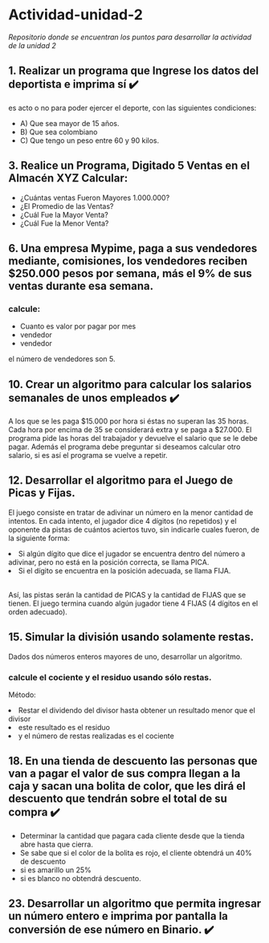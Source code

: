 # Actividad-unidad-2
<em>Repositorio donde se encuentran los puntos para desarrollar la actividad de la unidad 2</em>

<h2>1. Realizar un programa que Ingrese los datos del deportista e imprima sí ✔️</h2>
es acto o no para poder ejercer el deporte, con las siguientes
condiciones:
<ul>
  <li> A) Que sea mayor de 15 años.</li>
  <li> B) Que sea colombiano</li>
  <li> C) Que tengo un peso entre 60 y 90 kilos.</li>
</ul>

<h2>3. Realice un Programa, Digitado 5 Ventas en el Almacén XYZ Calcular:</h2>
  <ul>
    <li>¿Cuántas ventas Fueron Mayores 1.000.000?</li>
    <li>¿El Promedio de las Ventas?</li>
    <li>¿Cuál Fue la Mayor Venta?</li>
    <li>¿Cuál Fue la Menor Venta?</li>
  </ul>

<h2>6. Una empresa Mypime, paga a sus vendedores mediante, comisiones,
los vendedores reciben $250.000 pesos por semana, más el 9% de sus
ventas durante esa semana.</h2> <h3>calcule:</h3>
<ul>
  <li>Cuanto es valor por pagar por mes</li>
  <li>vendedor</li>
  <li>vendedor</li>
</ul>
<p>el número de vendedores son 5.</p>


<h2>10. Crear un algoritmo para calcular los salarios semanales de unos
empleados ✔️</h2>
<p></p>A los que se les paga $15.000 por hora si éstas no superan
las 35 horas. Cada hora por encima de 35 se considerará extra y se paga
a $27.000. El programa pide las horas del trabajador y devuelve el salario
que se le debe pagar. Además el programa debe preguntar si deseamos
calcular otro salario, si es así el programa se vuelve a repetir.</p>

<h2>12. Desarrollar el algoritmo para el Juego de Picas y Fijas.</h2>
<p>El juego consiste en tratar de adivinar un número en la menor cantidad de intentos. En cada
intento, el jugador dice 4 dígitos (no repetidos) y el oponente da pistas de
cuántos aciertos tuvo, sin indicarle cuales fueron, de la siguiente forma:</p>
<li>Si algún dígito que dice el jugador se encuentra dentro del número a
adivinar, pero no está en la posición correcta, se llama PICA.</li>
<li>Si el dígito se encuentra en la posición adecuada, se llama FIJA.</li>
<br>
<p>
  Así, las pistas serán la cantidad de PICAS y la cantidad de FIJAS que se tienen. El juego termina cuando algún jugador tiene 4 FIJAS (4 dígitos en el orden adecuado).
</p>
  
<h2>15. Simular la división usando solamente restas.</h2> 
<p>Dados dos números enteros mayores de uno, desarrollar un algoritmo. 
  <h3>calcule el cociente y el
residuo usando sólo restas.</h3></p> 
<p>Método:</p> 
<li>Restar el dividendo del divisor
hasta obtener un resultado menor que el divisor</li>
<li>este resultado es el
residuo</li>
<li>y el número de restas realizadas es el cociente</li>


<h2>18. En una tienda de descuento las personas que van a pagar el valor de sus
compra llegan a la caja y sacan una bolita de color, que les dirá el
descuento que tendrán sobre el total de su compra ✔️</h2>
<ul>
  <li>Determinar la cantidad que pagara cada cliente desde que la tienda abre hasta que cierra.</li>
  <li>Se sabe que si el color de la bolita es rojo, el cliente obtendrá un 40% de descuento</li>
  <li>si es amarillo un 25%</li>
  <li>si es blanco no obtendrá descuento.</li>
</ul> 

<h2>23. Desarrollar un algoritmo que permita ingresar un número entero e
imprima por pantalla la conversión de ese número en Binario. ✔️</h2>





